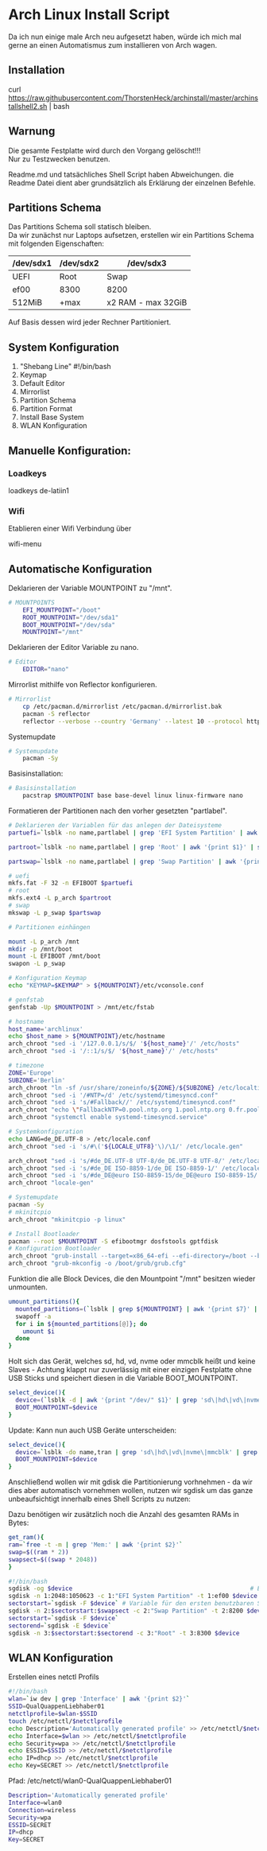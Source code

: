 # Arch Linux Install Script

Da ich nun einige male Arch neu aufgesetzt haben, würde ich mich mal gerne an einen Automatismus zum installieren von Arch wagen.  

## Installation

curl https://raw.githubusercontent.com/ThorstenHeck/archinstall/master/archinstallshell2.sh | bash  

## Warnung

Die gesamte Festplatte wird durch den Vorgang gelöscht!!!  
Nur zu Testzwecken benutzen.   

Readme.md und tatsächliches Shell Script haben Abweichungen. die Readme Datei dient aber grundsätzlich als Erklärung der einzelnen Befehle.  

## Partitions Schema

Das Partitions Schema soll statisch bleiben.  
Da wir zunächst nur Laptops aufsetzen, erstellen wir ein Partitions Schema mit folgenden Eigenschaften:  

|/dev/sdx1|/dev/sdx2|/dev/sdx3|
|----------|----------|----------|
|UEFI|Root|Swap|
|ef00|8300|8200|
|512MiB|+max|x2 RAM - max 32GiB|

Auf Basis dessen wird jeder Rechner Partitioniert.  

## System Konfiguration

1. "Shebang Line" #!/bin/bash  
2. Keymap
3. Default Editor
4. Mirrorlist
5. Partition Schema
6. Partition Format
7. Install Base System
8. WLAN Konfiguration


## Manuelle Konfiguration:  

### Loadkeys

loadkeys de-latiin1

### Wifi

Etablieren einer Wifi Verbindung über  

wifi-menu  

## Automatische Konfiguration

Deklarieren der Variable MOUNTPOINT zu "/mnt".  

```Bash
# MOUNTPOINTS
    EFI_MOUNTPOINT="/boot"
    ROOT_MOUNTPOINT="/dev/sda1"
    BOOT_MOUNTPOINT="/dev/sda"
    MOUNTPOINT="/mnt"
```
Deklarieren der Editor Variable zu nano.  
```Bash
# Editor
    EDITOR="nano"
```

Mirrorlist mithilfe von Reflector konfigurieren.  

```Bash
# Mirrorlist
    cp /etc/pacman.d/mirrorlist /etc/pacman.d/mirrorlist.bak
    pacman -S reflector
    reflector --verbose --country 'Germany' --latest 10 --protocol http --protocol https --sort rate --save /etc/pacman.d/mirrorlist
```

Systemupdate  

```Bash
# Systemupdate
    pacman -Sy
```
Basisinstallation:  
```Bash
# Basisinstallation
    pacstrap $MOUNTPOINT base base-devel linux linux-firmware nano
```

Formatieren der Partitionen nach den vorher gesetzten "partlabel".  

```Bash
# Deklarieren der Variablen für das anlegen der Dateisysteme
partuefi=`lsblk -no name,partlabel | grep 'EFI System Partition' | awk '{print $1}' | sed 's/^..//' | awk '{print "/dev/" $1}'`

partroot=`lsblk -no name,partlabel | grep 'Root' | awk '{print $1}' | sed 's/^..//' | awk '{print "/dev/" $1}'`

partswap=`lsblk -no name,partlabel | grep 'Swap Partition' | awk '{print $1}' | sed 's/^..//' | awk '{print "/dev/" $1}'`

# uefi
mkfs.fat -F 32 -n EFIBOOT $partuefi
# root
mkfs.ext4 -L p_arch $partroot
# swap
mkswap -L p_swap $partswap

# Partitionen einhängen

mount -L p_arch /mnt  
mkdir -p /mnt/boot  
mount -L EFIBOOT /mnt/boot  
swapon -L p_swap  
```

```Bash
# Konfiguration Keymap
echo "KEYMAP=$KEYMAP" > ${MOUNTPOINT}/etc/vconsole.conf

# genfstab
genfstab -Up $MOUNTPOINT > /mnt/etc/fstab 

# hostname
host_name='archlinux'
echo $host_name > ${MOUNTPOINT}/etc/hostname
arch_chroot "sed -i '/127.0.0.1/s/$/ '${host_name}'/' /etc/hosts"
arch_chroot "sed -i '/::1/s/$/ '${host_name}'/' /etc/hosts"

# timezone
ZONE='Europe'
SUBZONE='Berlin'
arch_chroot "ln -sf /usr/share/zoneinfo/${ZONE}/${SUBZONE} /etc/localtime"
arch_chroot "sed -i '/#NTP=/d' /etc/systemd/timesyncd.conf"
arch_chroot "sed -i 's/#Fallback//' /etc/systemd/timesyncd.conf"
arch_chroot "echo \"FallbackNTP=0.pool.ntp.org 1.pool.ntp.org 0.fr.pool.ntp.org\" >> /etc/systemd/timesyncd.conf"
arch_chroot "systemctl enable systemd-timesyncd.service"

# Systemkonfiguration
echo LANG=de_DE.UTF-8 > /etc/locale.conf
arch_chroot "sed -i 's/#\('${LOCALE_UTF8}'\)/\1/' /etc/locale.gen"

arch_chroot "sed -i 's/#de_DE.UTF-8 UTF-8/de_DE.UTF-8 UTF-8/' /etc/locale.gen"
arch_chroot "sed -i 's/#de_DE ISO-8859-1/de_DE ISO-8859-1/' /etc/locale.gen"
arch_chroot "sed -i 's/#de_DE@euro ISO-8859-15/de_DE@euro ISO-8859-15/' /etc/locale.gen"
arch_chroot "locale-gen"

# Systemupdate
pacman -Sy
# mkinitcpio
arch_chroot "mkinitcpio -p linux"

```

```Bash
# Install Bootloader  
pacman --root $MOUNTPOINT -S efibootmgr dosfstools gptfdisk
# Konfiguration Bootloader
arch_chroot "grub-install --target=x86_64-efi --efi-directory=/boot --bootloader-id=arch_grub --recheck --debug"
arch_chroot "grub-mkconfig -o /boot/grub/grub.cfg"

```


Funktion die alle Block Devices, die den Mountpoint "/mnt" besitzen wieder unmounten.  

```Bash
umount_partitions(){
  mounted_partitions=(`lsblk | grep ${MOUNTPOINT} | awk '{print $7}' | sort -r`)
  swapoff -a
  for i in ${mounted_partitions[@]}; do
    umount $i
  done
}
```

Holt sich das Gerät, welches sd, hd, vd, nvme oder mmcblk heißt und keine Slaves - Achtung klappt nur zuverlässig mit einer einzigen Festplatte ohne USB Sticks und speichert diesen in die Variable BOOT_MOUNTPOINT.  

```Bash
select_device(){
  device=(`lsblk -d | awk '{print "/dev/" $1}' | grep 'sd\|hd\|vd\|nvme\|mmcblk'`)
  BOOT_MOUNTPOINT=$device
}
```

Update: Kann nun auch USB Geräte unterscheiden:  

```Bash
select_device(){
  device=`lsblk -do name,tran | grep 'sd\|hd\|vd\|nvme\|mmcblk' | grep -v 'usb' | awk '{print "/dev/" $1}'`
  BOOT_MOUNTPOINT=$device
}
```

Anschließend wollen wir mit gdisk die Partitionierung vorhnehmen - da wir dies aber automatisch vornehmen wollen, nutzen wir sgdisk um das ganze unbeaufsichtigt innerhalb eines Shell Scripts zu nutzen:  

Dazu benötigen wir zusätzlich noch die Anzahl des gesamten RAMs in Bytes:  

```Bash
get_ram(){
ram=`free -t -m | grep 'Mem:' | awk '{print $2}'`
swap=$((ram * 2))
swapsect=$((swap * 2048))
} 
```

```Bash
#!/bin/bash
sgdisk -og $device                                                  # Erase all GPT and create a GPT; Convert MBR to GPT
sgdisk -n 1:2048:1050623 -c 1:"EFI System Partition" -t 1:ef00 $device  # Neue Partition von 2048 bis 1050623 (+512MiB) in ef00 für UEFI
sectorstart=`sgdisk -F $device` # Variable für den ersten benutzbaren Sektor
sgdisk -n 2:$sectorstart:$swapsect -c 2:"Swap Partition" -t 2:8200 $device # Swap Partition erstellen
sectorstart=`sgdisk -F $device`
sectorend=`sgdisk -E $device`
sgdisk -n 3:$sectorstart:$sectorend -c 3:"Root" -t 3:8300 $device
```

## WLAN Konfiguration

Erstellen eines netctl Profils  

```Bash
#!/bin/bash
wlan=`iw dev | grep 'Interface' | awk '{print $2}'`
SSID=QualQuappenLiebhaber01
netctlprofile=$wlan-$SSID
touch /etc/netctl/$netctlprofile
echo Description='Automatically generated profile' >> /etc/netctl/$netctlprofile
echo Interface=$wlan >> /etc/netctl/$netctlprofile
echo Security=wpa >> /etc/netctl/$netctlprofile
echo ESSID=$SSID >> /etc/netctl/$netctlprofile
echo IP=dhcp >> /etc/netctl/$netctlprofile
echo Key=SECRET >> /etc/netctl/$netctlprofile
```

Pfad: /etc/netctl/wlan0-QualQuappenLiebhaber01  
```Bash
Description='Automatically generated profile'
Interface=wlan0
Connection=wireless
Security=wpa
ESSID=SECRET
IP=dhcp
Key=SECRET
```
